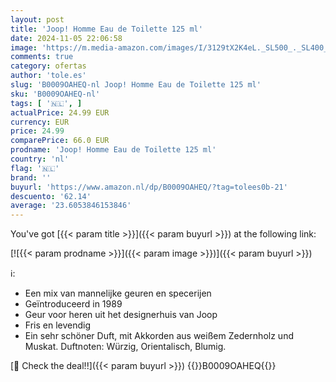 ```yaml
---
layout: post
title: 'Joop! Homme Eau de Toilette 125 ml'
date: 2024-11-05 22:06:58
image: 'https://m.media-amazon.com/images/I/3129tX2K4eL._SL500_._SL400_.jpg'
comments: true
category: ofertas
author: 'tole.es'
slug: 'B0009OAHEQ-nl Joop! Homme Eau de Toilette 125 ml'
sku: 'B0009OAHEQ-nl'
tags: [ '🇳🇱', ]
actualPrice: 24.99 EUR
currency: EUR
price: 24.99
comparePrice: 66.0 EUR
prodname: 'Joop! Homme Eau de Toilette 125 ml'
country: 'nl'
flag: '🇳🇱'
brand: ''
buyurl: 'https://www.amazon.nl/dp/B0009OAHEQ/?tag=tolees0b-21'
descuento: '62.14'
average: '23.6053846153846'
---
```


You've got [{{< param title >}}]({{< param buyurl >}}) at the following link:

[![{{< param prodname >}}]({{< param image >}})]({{< param buyurl >}})

ℹ️:

- Een mix van mannelijke geuren en specerijen
- Geïntroduceerd in 1989
- Geur voor heren uit het designerhuis van Joop
- Fris en levendig
- Ein sehr schöner Duft, mit Akkorden aus weißem Zedernholz und Muskat. Duftnoten: Würzig, Orientalisch, Blumig.

[🛒 Check the deal!!]({{< param buyurl >}})
{{<world>}}B0009OAHEQ{{</world>}}
